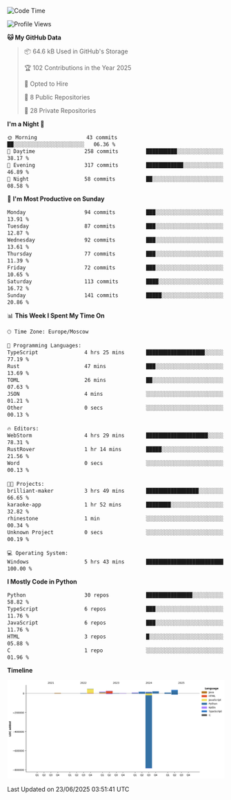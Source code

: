 <!--START_SECTION:waka-->
![Code Time](http://img.shields.io/badge/Code%20Time-697%20hrs%2016%20mins-blue)

![Profile Views](http://img.shields.io/badge/Profile%20Views-3-blue)

**🐱 My GitHub Data** 

> 📦 64.6 kB Used in GitHub's Storage 
 > 
> 🏆 102 Contributions in the Year 2025
 > 
> 💼 Opted to Hire
 > 
> 📜 8 Public Repositories 
 > 
> 🔑 28 Private Repositories 
 > 
**I'm a Night 🦉** 

```text
🌞 Morning                43 commits          ██░░░░░░░░░░░░░░░░░░░░░░░   06.36 % 
🌆 Daytime                258 commits         ██████████░░░░░░░░░░░░░░░   38.17 % 
🌃 Evening                317 commits         ████████████░░░░░░░░░░░░░   46.89 % 
🌙 Night                  58 commits          ██░░░░░░░░░░░░░░░░░░░░░░░   08.58 % 
```
📅 **I'm Most Productive on Sunday** 

```text
Monday                   94 commits          ███░░░░░░░░░░░░░░░░░░░░░░   13.91 % 
Tuesday                  87 commits          ███░░░░░░░░░░░░░░░░░░░░░░   12.87 % 
Wednesday                92 commits          ███░░░░░░░░░░░░░░░░░░░░░░   13.61 % 
Thursday                 77 commits          ███░░░░░░░░░░░░░░░░░░░░░░   11.39 % 
Friday                   72 commits          ███░░░░░░░░░░░░░░░░░░░░░░   10.65 % 
Saturday                 113 commits         ████░░░░░░░░░░░░░░░░░░░░░   16.72 % 
Sunday                   141 commits         █████░░░░░░░░░░░░░░░░░░░░   20.86 % 
```


📊 **This Week I Spent My Time On** 

```text
🕑︎ Time Zone: Europe/Moscow

💬 Programming Languages: 
TypeScript               4 hrs 25 mins       ███████████████████░░░░░░   77.19 % 
Rust                     47 mins             ███░░░░░░░░░░░░░░░░░░░░░░   13.69 % 
TOML                     26 mins             ██░░░░░░░░░░░░░░░░░░░░░░░   07.63 % 
JSON                     4 mins              ░░░░░░░░░░░░░░░░░░░░░░░░░   01.21 % 
Other                    0 secs              ░░░░░░░░░░░░░░░░░░░░░░░░░   00.13 % 

🔥 Editors: 
WebStorm                 4 hrs 29 mins       ████████████████████░░░░░   78.31 % 
RustRover                1 hr 14 mins        █████░░░░░░░░░░░░░░░░░░░░   21.56 % 
Word                     0 secs              ░░░░░░░░░░░░░░░░░░░░░░░░░   00.13 % 

🐱‍💻 Projects: 
brilliant-maker          3 hrs 49 mins       █████████████████░░░░░░░░   66.65 % 
karaoke-app              1 hr 52 mins        ████████░░░░░░░░░░░░░░░░░   32.82 % 
rhinestone               1 min               ░░░░░░░░░░░░░░░░░░░░░░░░░   00.34 % 
Unknown Project          0 secs              ░░░░░░░░░░░░░░░░░░░░░░░░░   00.19 % 

💻 Operating System: 
Windows                  5 hrs 43 mins       █████████████████████████   100.00 % 
```

**I Mostly Code in Python** 

```text
Python                   30 repos            ███████████████░░░░░░░░░░   58.82 % 
TypeScript               6 repos             ███░░░░░░░░░░░░░░░░░░░░░░   11.76 % 
JavaScript               6 repos             ███░░░░░░░░░░░░░░░░░░░░░░   11.76 % 
HTML                     3 repos             █░░░░░░░░░░░░░░░░░░░░░░░░   05.88 % 
C                        1 repo              ░░░░░░░░░░░░░░░░░░░░░░░░░   01.96 % 
```



**Timeline**

![Lines of Code chart](https://raw.githubusercontent.com/adlemx/adlemx/main/assets/bar_graph.png)


 Last Updated on 23/06/2025 03:51:41 UTC
<!--END_SECTION:waka-->
